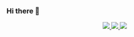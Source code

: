 ### Hi there 👋

<!--
**Apoolf/Apoolf** is a ✨ _special_ ✨ repository because its `README.md` (this file) appears on your GitHub profile.

Here are some ideas to get you started:

- 🔭 I’m currently working on ...
- 🌱 I’m currently learning ...
- 👯 I’m looking to collaborate on ...
- 🤔 I’m looking for help with ...
- 💬 Ask me about ...
- 📫 How to reach me: ...
- 😄 Pronouns: ...
- ⚡ Fun fact: ...
-->



<p align="center">
  <a href="http://twitter.com/itsapoolf">
    <img src="https://img.shields.io/badge/ItsApoolf-%231DA1F2.svg?style=for-the-badge&logo=Twitter&logoColor=white" />
  </a>
  <a href="https://www.artstation.com/apoolf">
    <img src="https://img.shields.io/badge/ArtStation-%2313AFF0.svg?style=for-the-badge&logo=Artstation&logoColor=white" />
  </a>
  <a href="https://www.linkedin.com/in/apoolf/">
    <img src="https://img.shields.io/badge/linkedin-%230077B5.svg?style=for-the-badge&logo=linkedin&logoColor=white" />
  </a>
</p>
